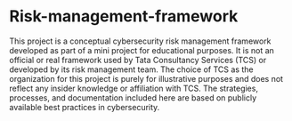 # Risk-management-framework
This project is a conceptual cybersecurity risk management framework developed as part of a mini project for educational purposes. 
It is not an official or real framework used by Tata Consultancy Services (TCS) or developed by its risk management team.
The choice of TCS as the organization for this project is purely for illustrative purposes and does not reflect any insider knowledge or affiliation with TCS. 
The strategies, processes, and documentation included here are based on publicly available best practices in cybersecurity.
                                                                                                                                                                                                                                                                           
